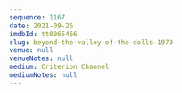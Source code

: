 ```yaml
---
sequence: 1167
date: 2021-09-26
imdbId: tt0065466
slug: beyond-the-valley-of-the-dolls-1970
venue: null
venueNotes: null
medium: Criterion Channel
mediumNotes: null
---
```

